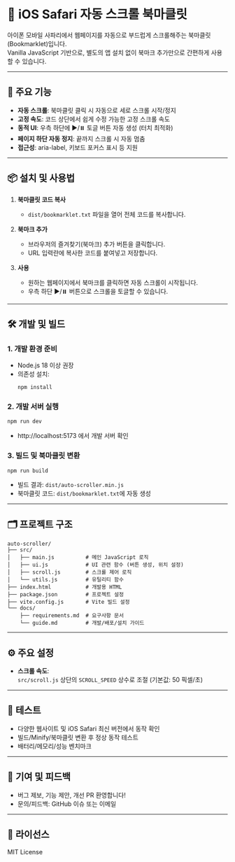 # 📱 iOS Safari 자동 스크롤 북마클릿

아이폰 모바일 사파리에서 웹페이지를 자동으로 부드럽게 스크롤해주는 북마클릿(Bookmarklet)입니다.  
Vanilla JavaScript 기반으로, 별도의 앱 설치 없이 북마크 추가만으로 간편하게 사용할 수 있습니다.

---

## 🚀 주요 기능

- **자동 스크롤**: 북마클릿 클릭 시 자동으로 세로 스크롤 시작/정지
- **고정 속도**: 코드 상단에서 쉽게 수정 가능한 고정 스크롤 속도
- **동적 UI**: 우측 하단에 ▶️/⏸️ 토글 버튼 자동 생성 (터치 최적화)
- **페이지 하단 자동 정지**: 끝까지 스크롤 시 자동 멈춤
- **접근성**: aria-label, 키보드 포커스 표시 등 지원

---

## 📦 설치 및 사용법

1. **북마클릿 코드 복사**
   - `dist/bookmarklet.txt` 파일을 열어 전체 코드를 복사합니다.

2. **북마크 추가**
   - 브라우저의 즐겨찾기(북마크) 추가 버튼을 클릭합니다.
   - URL 입력란에 복사한 코드를 붙여넣고 저장합니다.

3. **사용**
   - 원하는 웹페이지에서 북마크를 클릭하면 자동 스크롤이 시작됩니다.
   - 우측 하단 ▶️/⏸️ 버튼으로 스크롤을 토글할 수 있습니다.

---

## 🛠️ 개발 및 빌드

### 1. 개발 환경 준비

- Node.js 18 이상 권장
- 의존성 설치:
  ```bash
  npm install
  ```

### 2. 개발 서버 실행

```bash
npm run dev
```
- http://localhost:5173 에서 개발 서버 확인

### 3. 빌드 및 북마클릿 변환

```bash
npm run build
```
- 빌드 결과: `dist/auto-scroller.min.js`
- 북마클릿 코드: `dist/bookmarklet.txt`에 자동 생성

---

## 🗂️ 프로젝트 구조

```
auto-scroller/
├── src/
│   ├── main.js          # 메인 JavaScript 로직
│   ├── ui.js            # UI 관련 함수 (버튼 생성, 위치 설정)
│   ├── scroll.js        # 스크롤 제어 로직
│   └── utils.js         # 유틸리티 함수
├── index.html           # 개발용 HTML
├── package.json         # 프로젝트 설정
├── vite.config.js       # Vite 빌드 설정
└── docs/
    ├── requirements.md  # 요구사항 문서
    └── guide.md         # 개발/배포/설치 가이드
```

---

## ⚙️ 주요 설정

- **스크롤 속도**:  
  `src/scroll.js` 상단의 `SCROLL_SPEED` 상수로 조절 (기본값: 50 픽셀/초)

---

## 🧪 테스트

- 다양한 웹사이트 및 iOS Safari 최신 버전에서 동작 확인
- 빌드/Minify/북마클릿 변환 후 정상 동작 테스트
- 배터리/메모리/성능 벤치마크

---

## 🤝 기여 및 피드백

- 버그 제보, 기능 제안, 개선 PR 환영합니다!
- 문의/피드백: GitHub 이슈 또는 이메일

---

## 📝 라이선스

MIT License 
